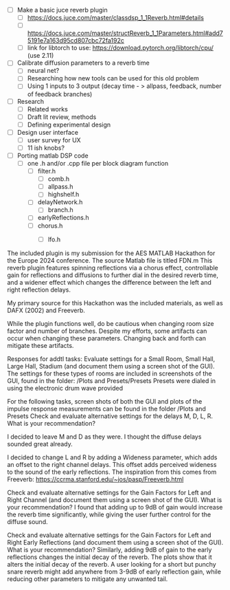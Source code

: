 - [ ] Make a basic juce reverb plugin
  - [ ] https://docs.juce.com/master/classdsp_1_1Reverb.html#details
  - [ ] https://docs.juce.com/master/structReverb_1_1Parameters.html#add75191e7a163d95cd807cbc72fa192c
  - [ ] link for libtorch to use: https://download.pytorch.org/libtorch/cpu/ (use 2.11)
- [ ] Calibrate diffusion parameters to a reverb time
  - [ ] neural net?
  - [ ] Researching how new tools can be used for this old problem
  - [ ] Using 1 inputs to 3 output (decay time - > allpass, feedback, number of feedback branches)
- [ ] Research
  - [ ] Related works
  - [ ] Draft lit review, methods
  - [ ] Defining experimental design
- [ ] Design user interface
  - [ ] user survey for UX
  - [ ] 11 ish knobs?

- [ ] Porting matlab DSP code
    - [ ] one .h and/or .cpp file per block diagram function
      - [ ] filter.h
        - [ ] comb.h
        - [ ] allpass.h
        - [ ] highshelf.h
      - [ ] delayNetwork.h
        - [ ] branch.h
      - [ ] earlyReflections.h
      - [ ] chorus.h
        - [ ] lfo.h


The included plugin is my submission for the AES MATLAB Hackathon for the Europe 2024 conference. 
The source Matlab file is titled FDN.m
This reverb plugin features spinning reflections via a chorus effect, 
controllable gain for reflections and diffusions to further dial in the desired reverb time, 
and a widener effect which changes the difference between the left and right reflection delays.

My primary source for this Hackathon was the included materials, as well as DAFX (2002) and Freeverb.

While the plugin functions well, do be cautious when changing room size factor and number of branches. 
Despite my efforts, some artifacts can occur when changing these parameters. 
Changing back and forth can mitigate these artifacts.

Responses for addtl tasks:
Evaluate settings for a Small Room, Small Hall, Large Hall, Stadium (and document them using a screen shot of the GUI).
The settings for these types of rooms are included in screenshots of the GUI, found in the folder:
/Plots and Presets/Presets
Presets were dialed in using the electronic drum wave provided


For the following tasks, screen shots of both the GUI and plots of the impulse response measurements
can be found in the folder /Plots and Presets
Check and evaluate alternative settings for the delays M, D, L, R. What is your recommendation?

I decided to leave M and D as they were. I thought the diffuse delays sounded great already.

I decided to change L and R by adding a Wideness parameter, which adds an offset to the right channel
delays. This offset adds perceived wideness to the sound of the early reflections.
The inspiration from this comes from Freeverb:
https://ccrma.stanford.edu/~jos/pasp/Freeverb.html

Check and evaluate alternative settings for the Gain Factors for Left and Right Channel (and document them using a screen shot of the GUI). What is your recommendation?
I found that adding up to 9dB of gain would increase the reverb time significantly, 
while giving the user further control for the diffuse sound. 

Check and evaluate alternative settings for the Gain Factors for Left and Right Early Reflections (and document them using a screen shot of the GUI). What is your recommendation?
Similarly, adding 9dB of gain to the early reflections changes the initial decay of the reverb.
The plots show that it alters the initial decay of the reverb. 
A user looking for a short but punchy snare reverb might add anywhere from 3-9dB 
of early reflection gain, while reducing other parameters to mitigate any unwanted tail.
